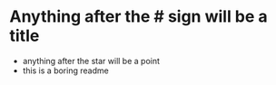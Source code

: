 # Anything after the # sign will be a title
* anything after the star will be a point
* this is a boring readme
